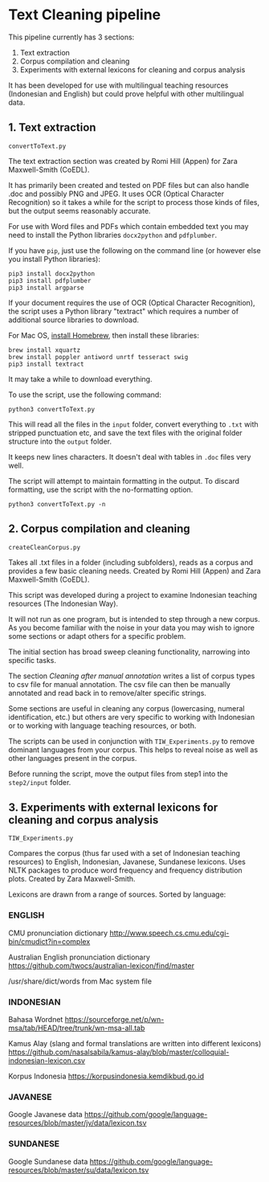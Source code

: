 # Text Cleaning pipeline

This pipeline currently has 3 sections:
1. Text extraction
2. Corpus compilation and cleaning
3. Experiments with external lexicons for cleaning and corpus analysis


It has been developed for use with multilingual teaching resources (Indonesian and English) but could prove helpful with other multilingual data.

## 1. Text extraction 

`convertToText.py`

The text extraction section was created by Romi Hill (Appen) for Zara Maxwell-Smith (CoEDL).

It has primarily been created and tested on PDF files but can also handle .doc and possibly PNG and JPEG. It uses OCR (Optical Character Recognition) so it takes a while for the script to process those kinds of files, but the output seems reasonably accurate.

For use with Word files and PDFs which contain embedded text you may need to install the Python libraries `docx2python` and `pdfplumber`.

If you have `pip`, just use the following on the command line (or however else you install Python libraries):
```
pip3 install docx2python
pip3 install pdfplumber
pip3 install argparse
```

If your document requires the use of OCR (Optical Character Recognition), the script uses a Python library "textract" which requires a number of additional source libraries to download.

For Mac OS, [install Homebrew](https://brew.sh/), then install these libraries:
```
brew install xquartz
brew install poppler antiword unrtf tesseract swig
pip3 install textract
```
It may take a while to download everything.

To use the script, use the following command:

```
python3 convertToText.py
```

This will read all the files in the `input` folder, convert everything to `.txt` with stripped punctuation etc, and save the text files with the original folder structure into the `output` folder.

It keeps new lines characters. It doesn't deal with tables in `.doc` files very well.

The script will attempt to maintain formatting in the output. To discard formatting, use the script with the no-formatting option.
```
python3 convertToText.py -n
```

## 2. Corpus compilation and cleaning 

`createCleanCorpus.py`

Takes all .txt files in a folder (including subfolders), reads as a corpus and provides a few basic cleaning needs. Created by Romi Hill (Appen) and Zara Maxwell-Smith (CoEDL).

This script was developed during a project to examine Indonesian teaching resources (The Indonesian Way).

It will not run as one program, but is intended to step through a new corpus. As you become familiar with the noise in your data you may wish to ignore some sections or adapt others for a specific problem.

The initial section has broad sweep cleaning functionality, narrowing into specific tasks.

The section *Cleaning after manual annotation* writes a list of corpus types to csv file for manual annotation.  The csv file can then be manually annotated and read back in to remove/alter specific strings.

Some sections are useful in cleaning any corpus (lowercasing, numeral identification, etc.) but others are very specific to working with Indonesian or to working with language teaching resources, or both.

The scripts can be used in conjunction with `TIW_Experiments.py` to remove dominant languages from your corpus. This helps to reveal noise as well as other languages present in the corpus.


Before running the script, move the output files from step1 into the `step2/input` folder.


## 3. Experiments with external lexicons for cleaning and corpus analysis 

`TIW_Experiments.py`

Compares the corpus (thus far used with a set of Indonesian teaching resources) to English, Indonesian, Javanese, Sundanese lexicons.
Uses NLTK packages to produce word frequency and frequency distribution plots. Created by Zara Maxwell-Smith.

Lexicons are drawn from a range of sources. Sorted by language:


### ENGLISH

CMU pronunciation dictionary
http://www.speech.cs.cmu.edu/cgi-bin/cmudict?in=complex

Australian English pronunciation dictionary
https://github.com/twocs/australian-lexicon/find/master

/usr/share/dict/words from Mac system file

### INDONESIAN

Bahasa Wordnet
https://sourceforge.net/p/wn-msa/tab/HEAD/tree/trunk/wn-msa-all.tab

Kamus Alay (slang and formal translations are written into different lexicons)
https://github.com/nasalsabila/kamus-alay/blob/master/colloquial-indonesian-lexicon.csv

Korpus Indonesia
https://korpusindonesia.kemdikbud.go.id

### JAVANESE

Google Javanese data
https://github.com/google/language-resources/blob/master/jv/data/lexicon.tsv

### SUNDANESE

Google Sundanese data
https://github.com/google/language-resources/blob/master/su/data/lexicon.tsv
